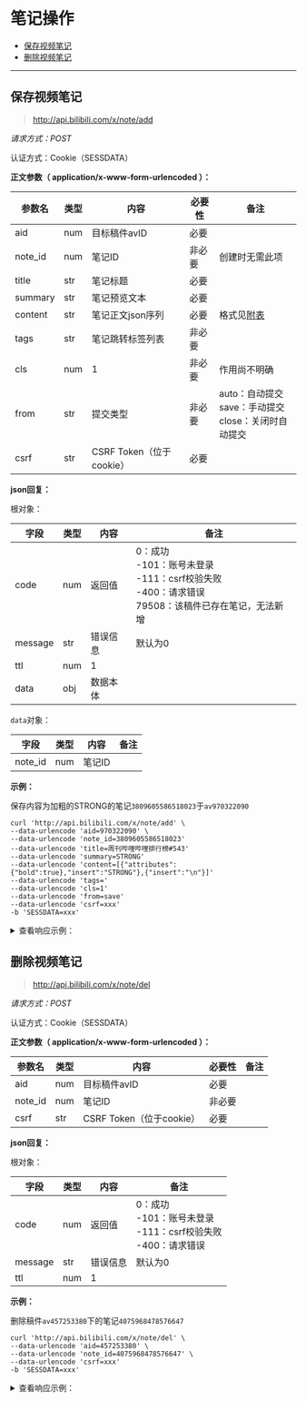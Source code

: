 # 笔记操作

- [保存视频笔记](#保存视频笔记)
- [删除视频笔记](#删除视频笔记)

---

## 保存视频笔记

> http://api.bilibili.com/x/note/add

*请求方式：POST*

认证方式：Cookie（SESSDATA）

**正文参数（ application/x-www-form-urlencoded ）：**

| 参数名  | 类型 | 内容                     | 必要性 | 备注                                                         |
| ------- | ---- | ------------------------ | ------ | ------------------------------------------------------------ |
| aid     | num  | 目标稿件avID             | 必要   |                                                              |
| note_id | num  | 笔记ID                   | 非必要 | 创建时无需此项                                               |
| title   | str  | 笔记标题                 | 必要   |                                                              |
| summary | str  | 笔记预览文本             | 必要   |                                                              |
| content | str  | 笔记正文json序列         | 必要   | 格式见[附表](readme.md#附表-笔记正文序列格式)                |
| tags    | str  | 笔记跳转标签列表         | 非必要 |                                                              |
| cls     | num  | 1                        | 非必要 | 作用尚不明确                                                 |
| from    | str  | 提交类型                 | 非必要 | auto：自动提交<br />save：手动提交<br />close：关闭时自动提交 |
| csrf    | str  | CSRF Token（位于cookie） | 必要   |                                                              |

**json回复：**

根对象：

| 字段    | 类型 | 内容     | 备注                                                         |
| ------- | ---- | -------- | ------------------------------------------------------------ |
| code    | num  | 返回值   | 0：成功 <br />-101：账号未登录<br />-111：csrf校验失败<br />-400：请求错误<br />79508：该稿件已存在笔记，无法新增 |
| message | str  | 错误信息 | 默认为0                                                      |
| ttl     | num  | 1        |                                                              |
| data    | obj  | 数据本体 |                                                              |

`data`对象：

| 字段    | 类型 | 内容         | 备注 |
| ------- | ---- | ------------ | ---- |
| note_id | num  | 笔记ID       |      |

**示例：**

保存内容为加粗的STRONG的笔记`3809605586518023`于`av970322090`

```shell
curl 'http://api.bilibili.com/x/note/add' \
--data-urlencode 'aid=970322090' \
--data-urlencode 'note_id=3809605586518023'
--data-urlencode 'title=周刊哔哩哔哩排行榜#543'
--data-urlencode 'summary=STRONG'
--data-urlencode 'content=[{"attributes":{"bold":true},"insert":"STRONG"},{"insert":"\n"}]'
--data-urlencode 'tags='
--data-urlencode 'cls=1'
--data-urlencode 'from=save'
--data-urlencode 'csrf=xxx'
-b 'SESSDATA=xxx'
```

<details>
<summary>查看响应示例：</summary>

```json
{
  "code": 0,
  "message": "0",
  "ttl": 1,
  "data": {
    "note_id": 3809605586518023
  }
}
```

</details>

## 删除视频笔记

> http://api.bilibili.com/x/note/del

*请求方式：POST*

认证方式：Cookie（SESSDATA）

**正文参数（ application/x-www-form-urlencoded ）：**

| 参数名  | 类型 | 内容                     | 必要性 | 备注 |
| ------- | ---- | ------------------------ | ------ | ---- |
| aid     | num  | 目标稿件avID             | 必要   |      |
| note_id | num  | 笔记ID                   | 非必要 |      |
| csrf    | str  | CSRF Token（位于cookie） | 必要   |      |

**json回复：**

根对象：

| 字段    | 类型 | 内容     | 备注                                                         |
| ------- | ---- | -------- | ------------------------------------------------------------ |
| code    | num  | 返回值   | 0：成功 <br />-101：账号未登录<br />-111：csrf校验失败<br />-400：请求错误 |
| message | str  | 错误信息 | 默认为0                                                      |
| ttl     | num  | 1        |                                                              |

**示例：**

删除稿件`av457253380`下的笔记`4075968478576647`

```shell
curl 'http://api.bilibili.com/x/note/del' \
--data-urlencode 'aid=457253380' \
--data-urlencode 'note_id=4075968478576647' \
--data-urlencode 'csrf=xxx'
-b 'SESSDATA=xxx'
```

<details>
<summary>查看响应示例：</summary>


```json
{
  "code": 0,
  "message": "0",
  "ttl": 1
}
```

</details>
